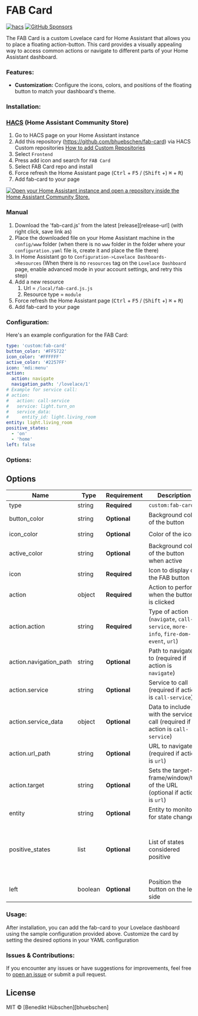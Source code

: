 # FAB Card

[![hacs][hacs-image]][hacs-url]
[![GitHub Sponsors][gh-sponsors-image]][gh-sponsors-url]

The FAB Card is a custom Lovelace card for Home Assistant that allows you to place a floating action-button. This card provides a visually appealing way to access common actions or navigate to different parts of your Home Assistant dashboard.

### Features:
- **Customization:** Configure the icons, colors, and positions of the floating button to match your dashboard's theme.

### Installation:

### [HACS](hacs) (Home Assistant Community Store)

1. Go to HACS page on your Home Assistant instance
1. Add this repository (https://github.com/bhuebschen/fab-card) via HACS Custom repositories [How to add Custom Repositories](https://hacs.xyz/docs/faq/custom_repositories/)
1. Select `Frontend`
1. Press add icon and search for `FAB Card`
1. Select FAB Card repo and install
1. Force refresh the Home Assistant page (<kbd>Ctrl</kbd> + <kbd>F5</kbd> / (<kbd>Shift</kbd> +) <kbd>⌘</kbd> + <kbd>R</kbd>)
1. Add fab-card to your page

[![Open your Home Assistant instance and open a repository inside the Home Assistant Community Store.](https://my.home-assistant.io/badges/hacs_repository.svg)](https://my.home-assistant.io/redirect/hacs_repository/?owner=bhuebschen&repository=fab-card&category=plugin)

### Manual

1. Download the 'fab-card.js' from the latest [release][release-url] (with right click, save link as)
1. Place the downloaded file on your Home Assistant machine in the `config/www` folder (when there is no `www` folder in the folder where your `configuration.yaml` file is, create it and place the file there)
1. In Home Assistant go to `Configuration->Lovelace Dashboards->Resources` (When there is no `resources` tag on the `Lovelace Dashboard` page, enable advanced mode in your account settings, and retry this step)
1. Add a new resource
   1. Url = `/local/fab-card.js.js`
   1. Resource type = `module`
1. Force refresh the Home Assistant page (<kbd>Ctrl</kbd> + <kbd>F5</kbd> / (<kbd>Shift</kbd> +) <kbd>⌘</kbd> + <kbd>R</kbd>)
1. Add fab-card to your page

### Configuration:
Here's an example configuration for the FAB Card:

```yaml
type: 'custom:fab-card'
button_color: '#FF5722'
icon_color: '#FFFFFF'
active_color: '#2257FF'
icon: 'mdi:menu'
action:
  action: navigate
  navigation_path: '/lovelace/1'
# Example for service call:
# action:
#   action: call-service
#   service: light.turn_on
#   service_data:
#     entity_id: light.living_room
entity: light.living_room
positive_states:
  - 'on'
  - 'home'
left: false
```
### Options:

## Options

| Name             | Type     | Requirement  | Description                                                   | Default             |
|------------------|----------|--------------|---------------------------------------------------------------|---------------------|
| type             | string   | **Required** | `custom:fab-card`                                              |                     |
| button_color     | string   | **Optional** | Background color of the button                                 | `--primary-color`   |
| icon_color       | string   | **Optional** | Color of the icon                                              | `--text-primary-color` |
| active_color     | string   | **Optional** | Background color of the button when active                     | `--accent-color`    |
| icon             | string   | **Required** | Icon to display on the FAB button                              | `mdi:menu`          |
| action           | object   | **Required** | Action to perform when the button is clicked                   |                     |
| action.action    | string   | **Required** | Type of action (`navigate`, `call-service`, `more-info`, `fire-dom-event`, `url`)              |                     |
| action.navigation_path | string | **Optional** | Path to navigate to (required if action is `navigate`)         |                     |
| action.service   | string   | **Optional** | Service to call (required if action is `call-service`)         |                     |
| action.service_data | object | **Optional** | Data to include with the service call (required if action is `call-service`) |                     |
| action.url_path | string | **Optional** | URL to navigate to  (required if action is `url`) |
| action.target | string | **Optional** | Sets the target-frame/window/tab of the URL  (optional if action is `url`) |
| entity           | string   | **Optional** | Entity to monitor for state changes                            |                     |
| positive_states  | list     | **Optional** | List of states considered positive                             | `['true', 'on', 'open', 'active', 'detected', 'occupied', 'unlocked', 'home', 'above_horizon', 'ready']` |
| left             | boolean  | **Optional** | Position the button on the left side                           | `false`             |

### Usage:
After installation, you can add the fab-card to your Lovelace dashboard using the sample configuration provided above. Customize the card by setting the desired options in your YAML configuration

### Issues & Contributions:
If you encounter any issues or have suggestions for improvements, feel free to [open an issue](https://github.com/bhuebschen/fab-card/issues) or submit a pull request.

## License

MIT © [Benedikt Hübschen][bhuebschen]

<!-- Badges -->

[hacs-url]: https://github.com/hacs/integration
[hacs-image]: https://img.shields.io/badge/hacs-custom-orange.svg?style=flat-square
[gh-sponsors-url]: https://github.com/sponsors/bhuebschen
[gh-sponsors-image]: https://img.shields.io/github/sponsors/bhuebschen?style=flat-square

<!-- References -->

[home-assistant]: https://www.home-assistant.io/
[hacs]: https://hacs.xyz
[latest-release]: https://github.com/bhuebschen/fab-card/releases/latest
[ha-scripts]: https://www.home-assistant.io/docs/scripts/
[edit-readme]: https://github.com/bhuebschen/fab-card/edit/master/README.md
